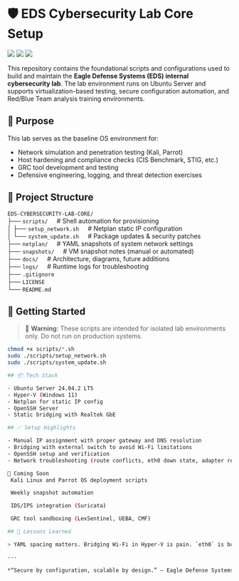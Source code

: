 # 🛡️ EDS Cybersecurity Lab Core Setup
<p align="left">
  <img src="https://img.shields.io/badge/Ubuntu-22.04%20LTS-orange?logo=ubuntu" />
  <img src="https://img.shields.io/badge/License-MIT-blue.svg" />
  <img src="https://img.shields.io/badge/status-in--progress-yellow" />
</p>

This repository contains the foundational scripts and configurations used to build and maintain the **Eagle Defense Systems (EDS) internal cybersecurity lab**. The lab environment runs on Ubuntu Server and supports virtualization-based testing, secure configuration automation, and Red/Blue Team analysis training environments.

## 🔧 Purpose
This lab serves as the baseline OS environment for:
- Network simulation and penetration testing (Kali, Parrot)
- Host hardening and compliance checks (CIS Benchmark, STIG, etc.)
- GRC tool development and testing
- Defensive engineering, logging, and threat detection exercises

## 📂 Project Structure

`EDS-CYBERSECURITY-LAB-CORE/`<br>
├── `scripts/` &nbsp;&nbsp;&nbsp;&nbsp;# Shell automation for provisioning <br>
│ ├── `setup_network.sh` &nbsp;&nbsp;&nbsp;&nbsp;# Netplan static IP configuration <br>
│ └── `system_update.sh` &nbsp;&nbsp;&nbsp;&nbsp;# Package updates & security patches <br>
├── `netplan/` &nbsp;&nbsp;&nbsp;&nbsp;# YAML snapshots of system network settings <br>
├── `snapshots/` &nbsp;&nbsp;&nbsp;&nbsp;# VM snapshot notes (manual or automated) <br>
├── `docs/` &nbsp;&nbsp;&nbsp;&nbsp;# Architecture, diagrams, future additions <br>
├── `logs/` &nbsp;&nbsp;&nbsp;&nbsp;# Runtime logs for troubleshooting <br>
├── `.gitignore` <br>
├── `LICENSE` <br>
└── `README.md`

## 🚀 Getting Started

> 🛑 **Warning**: These scripts are intended for isolated lab environments only. Do not run on production systems.

```bash
chmod +x scripts/*.sh
sudo ./scripts/setup_network.sh
sudo ./scripts/system_update.sh

## 📦 Tech Stack

- Ubuntu Server 24.04.2 LTS
- Hyper-V (Windows 11)
- Netplan for static IP config
- OpenSSH Server
- Static bridging with Realtek GbE

## ✅ Setup Highlights

- Manual IP assignment with proper gateway and DNS resolution
- Bridging with external switch to avoid Wi-Fi limitations
- OpenSSH setup and verification
- Network troubleshooting (route conflicts, eth0 down state, adapter rebinding)

🔮 Coming Soon
 Kali Linux and Parrot OS deployment scripts

 Weekly snapshot automation

 IDS/IPS integration (Suricata)

 GRC tool sandboxing (LexSentinel, UEBA, CMF)

## 🧠 Lessons Learned

> YAML spacing matters. Bridging Wi-Fi in Hyper-V is pain. `eth0` is both your friend and your enemy.

---

*“Secure by configuration, scalable by design.” — Eagle Defense Systems*
